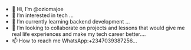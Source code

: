 - 👋 Hi, I’m @oziomajoe
- 👀 I’m interested in tech ...
- 🌱 I’m currently learning backend development ...
- 💞️ I’m looking to collaborate on projects and lessons that would give me real life experiences and make my tech career better....
- 📫 How to reach me WhatsApp:+2347039387256...

<!---
oziomajoe/oziomajoe is a ✨ special ✨ repository because its `README.md` (this file) appears on your GitHub profile.
You can click the Preview link to take a look at your changes.
--->
